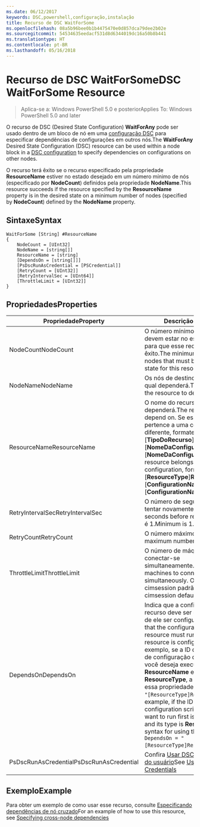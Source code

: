 ```yaml
---
ms.date: 06/12/2017
keywords: DSC,powershell,configuração,instalação
title: Recurso de DSC WaitForSome
ms.openlocfilehash: 08a5b96bee0b1b4475470e0d857dca79dee2b02e
ms.sourcegitcommit: 54534635eedacf531d8d6344019dc16a50b8b441
ms.translationtype: HT
ms.contentlocale: pt-BR
ms.lasthandoff: 05/16/2018
---
```

# <a name="dsc-waitforsome-resource"></a><span data-ttu-id="4905d-103">Recurso de DSC WaitForSome</span><span class="sxs-lookup"><span data-stu-id="4905d-103">DSC WaitForSome Resource</span></span>

> <span data-ttu-id="4905d-104">Aplica-se a: Windows PowerShell 5.0 e posterior</span><span class="sxs-lookup"><span data-stu-id="4905d-104">Applies To: Windows PowerShell 5.0 and later</span></span>

<span data-ttu-id="4905d-105">O recurso de DSC (Desired State Configuration) **WaitForAny** pode ser usado dentro de um bloco de nó em uma [configuração DSC](configurations.md) para especificar dependências de configurações em outros nós.</span><span class="sxs-lookup"><span data-stu-id="4905d-105">The **WaitForAny** Desired State Configuration (DSC) resource can be used within a node block in a [DSC configuration](configurations.md) to specify dependencies on configurations on other nodes.</span></span>

<span data-ttu-id="4905d-106">O recurso terá êxito se o recurso especificado pela propriedade **ResourceName** estiver no estado desejado em um número mínimo de nós (especificado por **NodeCount**) definidos pela propriedade **NodeName**.</span><span class="sxs-lookup"><span data-stu-id="4905d-106">This resource succeeds if the resource specified by the **ResourceName** property is in the desired state on a minimum number of nodes (specified by **NodeCount**) defined by the **NodeName** property.</span></span>


## <a name="syntax"></a><span data-ttu-id="4905d-107">Sintaxe</span><span class="sxs-lookup"><span data-stu-id="4905d-107">Syntax</span></span>

```
WaitForSome [String] #ResourceName
{
    NodeCount = [UInt32]
    NodeName = [string[]]
    ResourceName = [string]
    [DependsOn = [string[]]]
    [PsDscRunAsCredential = [PSCredential]]
    [RetryCount = [UInt32]]
    [RetryIntervalSec = [UInt64]]
    [ThrottleLimit = [UInt32]]
}
```

## <a name="properties"></a><span data-ttu-id="4905d-108">Propriedades</span><span class="sxs-lookup"><span data-stu-id="4905d-108">Properties</span></span>

|  <span data-ttu-id="4905d-109">Propriedade</span><span class="sxs-lookup"><span data-stu-id="4905d-109">Property</span></span>  |  <span data-ttu-id="4905d-110">Descrição</span><span class="sxs-lookup"><span data-stu-id="4905d-110">Description</span></span>   |
|---|---|
| <span data-ttu-id="4905d-111">NodeCount</span><span class="sxs-lookup"><span data-stu-id="4905d-111">NodeCount</span></span>| <span data-ttu-id="4905d-112">O número mínimo de nós que devem estar no estado desejado para que esse recurso tenha êxito.</span><span class="sxs-lookup"><span data-stu-id="4905d-112">The minimum number of nodes that must be in the desired state for this resource to succeed.</span></span>|
| <span data-ttu-id="4905d-113">NodeName</span><span class="sxs-lookup"><span data-stu-id="4905d-113">NodeName</span></span>| <span data-ttu-id="4905d-114">Os nós de destino do recurso do qual dependerá.</span><span class="sxs-lookup"><span data-stu-id="4905d-114">The target nodes of the resource to depend on.</span></span>|
| <span data-ttu-id="4905d-115">ResourceName</span><span class="sxs-lookup"><span data-stu-id="4905d-115">ResourceName</span></span>| <span data-ttu-id="4905d-116">O nome do recurso do qual dependerá.</span><span class="sxs-lookup"><span data-stu-id="4905d-116">The resource name to depend on.</span></span> <span data-ttu-id="4905d-117">Se esse recurso pertence a uma configuração diferente, formate o nome como "[__TipoDoRecurso__]__NomeDoRecurso__::[__NomeDaConfiguração__]::[__NomeDaConfiguração__]"</span><span class="sxs-lookup"><span data-stu-id="4905d-117">If this resource belongs to a different configuration, format the name as "[__ResourceType__]__ResourceName__::[__ConfigurationName__]::[__ConfigurationName__]"</span></span>|
| <span data-ttu-id="4905d-118">RetryIntervalSec</span><span class="sxs-lookup"><span data-stu-id="4905d-118">RetryIntervalSec</span></span>| <span data-ttu-id="4905d-119">O número de segundos antes de tentar novamente.</span><span class="sxs-lookup"><span data-stu-id="4905d-119">The number of seconds before retrying.</span></span> <span data-ttu-id="4905d-120">O mínimo é 1.</span><span class="sxs-lookup"><span data-stu-id="4905d-120">Minimum is 1.</span></span>|
| <span data-ttu-id="4905d-121">RetryCount</span><span class="sxs-lookup"><span data-stu-id="4905d-121">RetryCount</span></span>| <span data-ttu-id="4905d-122">O número máximo de tentativas.</span><span class="sxs-lookup"><span data-stu-id="4905d-122">The maximum number of times to retry.</span></span>|
| <span data-ttu-id="4905d-123">ThrottleLimit</span><span class="sxs-lookup"><span data-stu-id="4905d-123">ThrottleLimit</span></span>| <span data-ttu-id="4905d-124">O número de máquinas para conectar-se simultaneamente.</span><span class="sxs-lookup"><span data-stu-id="4905d-124">Number of machines to connect simultaneously.</span></span> <span data-ttu-id="4905d-125">O padrão é new-cimsession padrão.</span><span class="sxs-lookup"><span data-stu-id="4905d-125">Default is new-cimsession default.</span></span>|
| <span data-ttu-id="4905d-126">DependsOn</span><span class="sxs-lookup"><span data-stu-id="4905d-126">DependsOn</span></span> | <span data-ttu-id="4905d-127">Indica que a configuração de outro recurso deve ser executada antes de ele ser configurado.</span><span class="sxs-lookup"><span data-stu-id="4905d-127">Indicates that the configuration of another resource must run before this resource is configured.</span></span> <span data-ttu-id="4905d-128">Por exemplo, se a ID do bloco de script de configuração do recurso que você deseja executar primeiro for __ResourceName__ e seu tipo for __ResourceType__, a sintaxe para usar essa propriedade será `DependsOn = "[ResourceType]ResourceName"`.</span><span class="sxs-lookup"><span data-stu-id="4905d-128">For example, if the ID of the resource configuration script block that you want to run first is __ResourceName__ and its type is __ResourceType__, the syntax for using this property is `DependsOn = "[ResourceType]ResourceName"`.</span></span>|
| <span data-ttu-id="4905d-129">PsDscRunAsCredential</span><span class="sxs-lookup"><span data-stu-id="4905d-129">PsDscRunAsCredential</span></span> | <span data-ttu-id="4905d-130">Confira [Usar DSC com credenciais do usuário](https://docs.microsoft.com/powershell/dsc/runasuser)</span><span class="sxs-lookup"><span data-stu-id="4905d-130">See [Using DSC with User Credentials](https://docs.microsoft.com/powershell/dsc/runasuser)</span></span> |


## <a name="example"></a><span data-ttu-id="4905d-131">Exemplo</span><span class="sxs-lookup"><span data-stu-id="4905d-131">Example</span></span>

<span data-ttu-id="4905d-132">Para obter um exemplo de como usar esse recurso, consulte [Especificando dependências de nó cruzado](crossNodeDependencies.md)</span><span class="sxs-lookup"><span data-stu-id="4905d-132">For an example of how to use this resource, see [Specifying cross-node dependencies](crossNodeDependencies.md)</span></span>